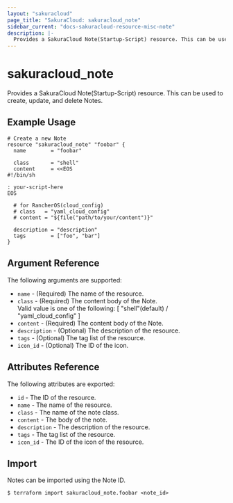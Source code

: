 ```yaml
---
layout: "sakuracloud"
page_title: "SakuraCloud: sakuracloud_note"
sidebar_current: "docs-sakuracloud-resource-misc-note"
description: |-
  Provides a SakuraCloud Note(Startup-Script) resource. This can be used to create, update, and delete Notes.
---
```


# sakuracloud\_note

Provides a SakuraCloud Note(Startup-Script) resource. This can be used to create, update, and delete Notes.

## Example Usage

```hcl
# Create a new Note
resource "sakuracloud_note" "foobar" {
  name        = "foobar"
  
  class       = "shell" 
  content     = <<EOS
#!/bin/sh

: your-script-here
EOS
  
  # for RancherOS(cloud_config)
  # class   = "yaml_cloud_config"
  # content = "${file("path/to/your/content")}"
  
  description = "description"
  tags        = ["foo", "bar"]
}
```

## Argument Reference

The following arguments are supported:

* `name` - (Required) The name of the resource.
* `class` - (Required) The content body of the Note.  
Valid value is one of the following: [ "shell"(default) / "yaml_cloud_config" ]
* `content` - (Required) The content body of the Note.
* `description` - (Optional) The description of the resource.
* `tags` - (Optional) The tag list of the resource.
* `icon_id` - (Optional) The ID of the icon.

## Attributes Reference

The following attributes are exported:

* `id` - The ID of the resource.
* `name` - The name of the resource.
* `class` - The name of the note class.
* `content` - The body of the note. 
* `description` - The description of the resource.
* `tags` - The tag list of the resource.
* `icon_id` - The ID of the icon of the resource.

## Import

Notes can be imported using the Note ID.

```
$ terraform import sakuracloud_note.foobar <note_id>
```

